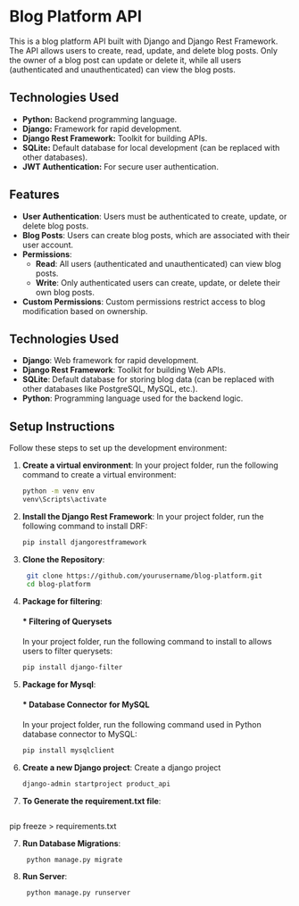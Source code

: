 # Blog Platform API

This is a blog platform API built with Django and Django Rest Framework. The API allows users to create, read, update, and delete blog posts. Only the owner of a blog post can update or delete it, while all users (authenticated and unauthenticated) can view the blog posts.

## Technologies Used
- **Python:** Backend programming language.
- **Django:** Framework for rapid development.
- **Django Rest Framework:** Toolkit for building APIs.
- **SQLite:** Default database for local development (can be replaced with other databases).
- **JWT Authentication:** For secure user authentication.

## Features

- **User Authentication**: Users must be authenticated to create, update, or delete blog posts.
- **Blog Posts**: Users can create blog posts, which are associated with their user account.
- **Permissions**:
  - **Read**: All users (authenticated and unauthenticated) can view blog posts.
  - **Write**: Only authenticated users can create, update, or delete their own blog posts.
- **Custom Permissions**: Custom permissions restrict access to blog modification based on ownership.

## Technologies Used

- **Django**: Web framework for rapid development.
- **Django Rest Framework**: Toolkit for building Web APIs.
- **SQLite**: Default database for storing blog data (can be replaced with other databases like PostgreSQL, MySQL, etc.).
- **Python**: Programming language used for the backend logic.


## Setup Instructions

Follow these steps to set up the development environment:

1. **Create a virtual environment**:
   In your project folder, run the following command to create a virtual environment:
   ```bash
   python -m venv env
   venv\Scripts\activate

2. **Install the Django Rest Framework**:
   In your project folder, run the following command to install DRF:
   ```bash
   pip install djangorestframework 

3. **Clone the Repository**:
   ```bash
    git clone https://github.com/yourusername/blog-platform.git
    cd blog-platform

4. **Package for filtering**: 
   #### * Filtering of Querysets
   In your project folder, run the following command to install to allows users to filter querysets:
   ```bash
   pip install django-filter

5. **Package for Mysql**: 
   #### * Database Connector for MySQL
   In your project folder, run the following command used in Python database 
   connector to MySQL:
   ```bash
   pip install mysqlclient


6. **Create a new Django project**:
   Create a django project
   ```bash
   django-admin startproject product_api

7. **To Generate the requirement.txt file**:
   ```bash
  pip freeze > requirements.txt

7. **Run Database Migrations**:
   ```bash
    python manage.py migrate

8. **Run Server**:
   ```bash
    python manage.py runserver


